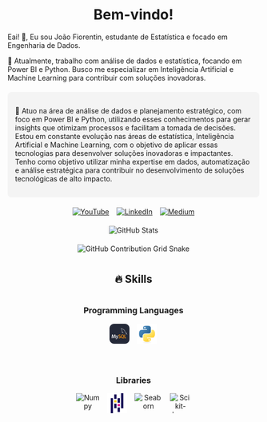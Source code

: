 <!-- Título -->
<div id="user-content-toc" style="text-align: center;">
  <h1>Bem-vindo!</h1>
</div>

<!-- Apresentação -->
<p>
  Eai! 👋, Eu sou João Fiorentin, estudante de Estatística e focado em Engenharia de Dados.
</p>

<p>
  🔭 Atualmente, trabalho com análise de dados e estatística, focando em Power BI e Python. Busco me especializar em Inteligência Artificial e Machine Learning para contribuir com soluções inovadoras.
</p>

<!-- Dropdown com mais detalhes -->
<div style="background-color: #f4f4f4; padding: 15px; border-radius: 8px; margin-top: 20px;">
  <p>
    💬 Atuo na área de análise de dados e planejamento estratégico, com foco em Power BI e Python, utilizando esses conhecimentos para gerar insights que otimizam processos e facilitam a tomada de decisões. Estou em constante evolução nas áreas de estatística, Inteligência Artificial e Machine Learning, com o objetivo de aplicar essas tecnologias para desenvolver soluções inovadoras e impactantes. Tenho como objetivo utilizar minha expertise em dados, automatização e análise estratégica para contribuir no desenvolvimento de soluções tecnológicas de alto impacto.
  </p>
</div>

<!-- Links -->
<div style="display: flex; justify-content: center; gap: 15px; margin-top: 20px;">
  <a href="https://www.youtube.com/@joao.fiorentin1" target="_blank">
    <img src="https://img.shields.io/badge/YouTube-FF0000?style=for-the-badge&logo=youtube&logoColor=white" alt="YouTube">
  </a>
  <a href="https://www.linkedin.com/in/joaofiorentin/" target="_blank">
    <img src="https://img.shields.io/badge/LinkedIn-0077B5?style=for-the-badge&logo=linkedin&logoColor=white" alt="LinkedIn">
  </a>
  <a href="https://medium.com/@joao.fiorentin" target="_blank">
    <img src="https://img.shields.io/badge/Medium-20BEFF?style=for-the-badge&logo=Medium&logoColor=white" alt="Medium">
  </a>
</div>

<!-- GitHub Stats -->
<div style="display: flex; justify-content: center; margin-top: 20px;">
  <img src="https://github-readme-stats.vercel.app/api?username=joaofiorentin&show_icons=true&theme=gotham" alt="GitHub Stats">
</div>

<!-- GitHub Contribution Snake -->
<picture style="display: flex; justify-content: center; margin-top: 20px;">
  <source media="(prefers-color-scheme: dark)" srcset="https://raw.githubusercontent.com/joaofiorentin/joaofiorentin/output/github-contribution-grid-snake-dark.svg">
  <source media="(prefers-color-scheme: light)" srcset="https://raw.githubusercontent.com/joaofiorentin/mari4souza/output/github-contribution-grid-snake-dark.svg">
  <img alt="GitHub Contribution Grid Snake" src="https://raw.githubusercontent.com/joaofiorentin/mari4souza/output/github-contribution-grid-snake.svg">
</picture>

<!-- Skills -->
<div style="margin-top: 40px; text-align: center;">
  <h2>🔥 Skills</h2>

  <div style="display: flex; justify-content: space-around; flex-wrap: wrap; gap: 20px;">
    <!-- Programming Languages -->
    <div style="flex-basis: 45%;">
      <h3>Programming Languages</h3>
      <div style="display: flex; justify-content: center; gap: 15px;">
        <img src="https://raw.githubusercontent.com/tandpfun/skill-icons/65dea6c4eaca7da319e552c09f4cf5a9a8dab2c8/icons/MySQL-Dark.svg" alt="MySQL" height="40">
        <img src="https://raw.githubusercontent.com/devicons/devicon/master/icons/python/python-original.svg" alt="Python" height="40">
      </div>
    </div>
  
  <div style="display: flex; justify-content: space-around; flex-wrap: wrap; gap: 20px; margin-top: 20px;">
    <!-- Libraries -->
    <div style="flex-basis: 45%;">
      <h3>Libraries</h3>
      <div style="display: flex; justify-content: center; gap: 15px;">
        <img src="https://cdn.jsdelivr.net/gh/devicons/devicon/icons/numpy/numpy-original.svg" alt="Numpy" height="40">
        <img src="https://raw.githubusercontent.com/devicons/devicon/2ae2a900d2f041da66e950e4d48052658d850630/icons/pandas/pandas-original.svg" alt="Pandas" height="40">
        <img src="https://seaborn.pydata.org/_images/logo-mark-lightbg.svg" alt="Seaborn" height="40">
        <img src="https://upload.wikimedia.org/wikipedia/commons/0/05/Scikit_learn_logo_small.svg" alt="Scikit-learn" height="40">
      </div>
    </div>
  </div>
</div>
